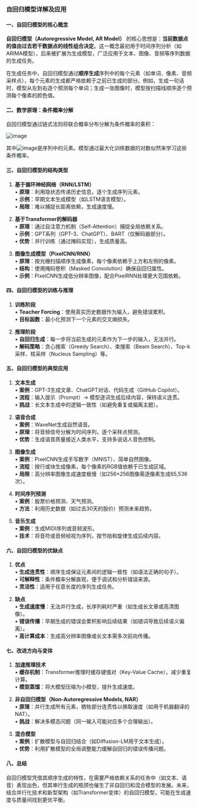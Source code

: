 ### 自回归模型详解及应用

#### 一、自回归模型的核心概念
**自回归模型（Autoregressive Model, AR Model）** 的核心思想是：**当前数据点的值由过去若干数据点的线性组合决定**。这一概念最初用于时间序列分析（如ARIMA模型），后来被扩展为生成模型，广泛应用于文本、图像、音频等序列数据的生成任务。

在生成任务中，自回归模型通过**顺序生成**序列中的每个元素（如单词、像素、音频采样点），每个元素的生成都严格依赖于之前已生成的部分。例如，生成一句话时，模型从左到右逐个预测每个单词；生成一张图像时，模型按扫描线顺序逐个预测每个像素的颜色值。

#### 二、数学原理：条件概率分解
自回归模型通过链式法则将联合概率分布分解为条件概率的乘积：

![image](https://github.com/user-attachments/assets/8cfd6338-e7cf-4e52-b4e8-d13b9c054d16)

其中![image](https://github.com/user-attachments/assets/5150b004-a2ba-410b-8045-8a02acdf57bf)是序列中的元素。模型通过最大化训练数据的对数似然来学习这些条件概率。

#### 三、自回归模型的结构类型
1. **基于循环神经网络（RNN/LSTM）**  
   • **原理**：利用隐状态传递历史信息，逐个生成序列元素。  
   • **示例**：早期文本生成模型（如LSTM语言模型）。  
   • **局限**：难以捕捉长距离依赖，生成速度慢。

2. **基于Transformer的解码器**  
   • **原理**：通过自注意力机制（Self-Attention）捕捉全局依赖关系。  
   • **示例**：GPT系列（GPT-3、ChatGPT）、BART（仅解码器部分）。  
   • **优势**：并行训练（通过掩码实现），生成质量高。

3. **图像生成模型（PixelCNN/RNN）**  
   • **原理**：按光栅扫描顺序生成像素，每个像素依赖于上方和左侧的像素。  
   • **结构**：使用掩码卷积（Masked Convolution）确保自回归属性。  
   • **示例**：PixelCNN生成低分辨率图像，配合PixelRNN处理更大范围依赖。

#### 四、自回归模型的训练与推理
1. **训练阶段**  
   • **Teacher Forcing**：使用真实历史数据作为输入，避免错误累积。  
   • **目标函数**：最小化预测下一个元素的交叉熵损失。

2. **推理阶段**  
   • **自回归生成**：每一步将当前生成的元素作为下一步的输入，无法并行。  
   • **解码策略**：贪心搜索（Greedy Search）、束搜索（Beam Search）、Top-k采样、核采样（Nucleus Sampling）等。

#### 五、自回归模型的典型应用
1. **文本生成**  
   • **案例**：GPT-3生成文章、ChatGPT对话、代码生成（GitHub Copilot）。  
   • **流程**：输入提示（Prompt）→ 模型逐词生成后续内容，保持语义连贯。  
   • **挑战**：长文本生成中的逻辑一致性（如避免重复或偏离主题）。

2. **语音合成**  
   • **案例**：WaveNet生成自然语音。  
   • **原理**：将音频信号分解为时间序列，逐个采样点预测。  
   • **优势**：生成语音质量接近人类水平，支持多说话人音色控制。

3. **图像生成**  
   • **案例**：PixelCNN生成手写数字（MNIST）、简单自然图像。  
   • **流程**：按行或块生成像素，每个像素的RGB值依赖于已生成区域。  
   • **局限**：高分辨率图像生成速度极慢（如256×256图像需逐像素生成65,536次）。

4. **时间序列预测**  
   • **案例**：股票价格预测、天气预测。  
   • **方法**：利用历史数据（如过去30天的股价）预测未来趋势。

5. **音乐生成**  
   • **案例**：生成MIDI序列或音频波形。  
   • **技术**：将音符或音频帧视为序列，按节拍和旋律生成后续内容。

#### 六、自回归模型的优缺点
1. **优点**  
   • **生成连贯性**：顺序生成保证元素间的逻辑一致性（如语法正确的句子）。  
   • **可解释性**：条件概率分解直观，便于调试和分析错误来源。  
   • **灵活性**：适用于任意长度的序列生成任务。

2. **缺点**  
   • **生成速度慢**：无法并行生成，长序列耗时严重（如生成长文章或高清图像）。  
   • **错误传播**：早期生成的错误会累积影响后续结果（如错词导致后续语义偏离）。  
   • **高计算成本**：生成高分辨率图像或长文本需多次前向传播。

#### 七、改进方向与变体
1. **加速推理技术**  
   • **缓存机制**：Transformer推理时缓存键值对（Key-Value Cache），减少重复计算。  
   • **模型蒸馏**：将大模型压缩为小模型，提升生成速度。

2. **非自回归模型（Non-Autoregressive Models, NAR）**  
   • **原理**：并行生成所有元素，牺牲部分连贯性以换取速度（如用于机器翻译的NAT）。  
   • **挑战**：解决多模态问题（同一输入可能对应多个合理输出）。

3. **混合模型**  
   • **案例**：扩散模型与自回归结合（如Diffusion-LM用于文本生成）。  
   • **优势**：利用扩散模型的全局调整能力缓解自回归的错误传播问题。

#### 八、总结
自回归模型凭借其顺序生成的特性，在需要严格依赖关系的任务中（如文本、语音）表现出色，但其串行生成的瓶颈也催生了非自回归和混合模型的发展。未来，结合并行化技术和新型架构（如Transformer变体）的自回归模型，可能在生成速度与质量间找到更优平衡。
